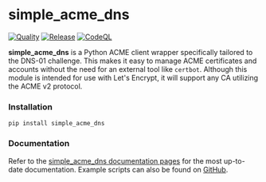 simple_acme_dns
================
[![Quality](https://github.com/jaredhendrickson13/simple_acme_dns/actions/workflows/quality.yml/badge.svg)](https://github.com/jaredhendrickson13/simple_acme_dns/actions/workflows/quality.yml)
[![Release](https://github.com/jaredhendrickson13/simple_acme_dns/actions/workflows/release.yml/badge.svg)](https://github.com/jaredhendrickson13/simple_acme_dns/actions/workflows/release.yml)
[![CodeQL](https://github.com/jaredhendrickson13/simple_acme_dns/actions/workflows/codeql.yml/badge.svg)](https://github.com/jaredhendrickson13/simple_acme_dns/actions/workflows/codeql.yml)

**simple_acme_dns** is a Python ACME client wrapper specifically tailored to the DNS-01 challenge. This makes it easy to manage ACME 
certificates and accounts without the need for an external tool like `certbot`. Although this module is intended for use
with Let's Encrypt, it will support any CA utilizing the ACME v2 protocol.

### Installation
```commandline
pip install simple_acme_dns
```

### Documentation
Refer to the [simple_acme_dns documentation pages](https://jaredhendrickson13.github.io/simple_acme_dns/) for the most 
up-to-date documentation. Example scripts can also be found on 
[GitHub](https://github.com/jaredhendrickson13/simple_acme_dns/tree/master/examples).
